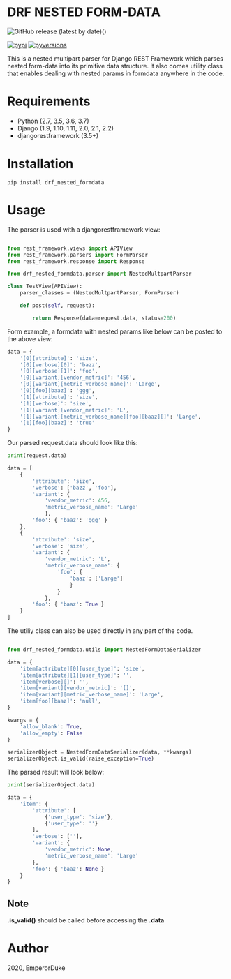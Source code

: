 DRF NESTED FORM-DATA
=====================
![GitHub release (latest by date)](https://img.shields.io/github/v/release/emperorDuke/nested_formdata)()

[![pypi](https://img.shields.io/pypi/v/drf-writable-nested.svg)](https://pypi.python.org/pypi/drf-nested-formdata)
[![pyversions](https://img.shields.io/pypi/pyversions/drf-writable-nested.svg)](https://pypi.python.org/pypi/drf-nested-formdata)

This is a nested multipart parser for Django REST Framework which parses
nested form-data into its primitive data structure. It also comes utility 
class that enables dealing with nested params in formdata anywhere in 
the code.

Requirements
============

- Python (2.7, 3.5, 3.6, 3.7)
- Django (1.9, 1.10, 1.11, 2.0, 2.1, 2.2)
- djangorestframework (3.5+)

Installation
============

```
pip install drf_nested_formdata
```

Usage
=====

The parser is used with a djangorestframework view:

```python

from rest_framework.views import APIView
from rest_framework.parsers import FormParser
from rest_framework.response import Response

from drf_nested_formdata.parser import NestedMultpartParser

class TestView(APIView):
    parser_classes = (NestedMultpartParser, FormParser)

    def post(self, request):

        return Response(data=request.data, status=200)

```

Form example, a formdata with nested params like below can be posted to the above view:

```python
data = {
    '[0][attribute]': 'size',
    '[0][verbose][0]': 'bazz',
    '[0][verbose][1]': 'foo',
    '[0][variant][vendor_metric]': '456',
    '[0][variant][metric_verbose_name]': 'Large',
    '[0][foo][baaz]': 'ggg',
    '[1][attribute]': 'size',
    '[1][verbose]': 'size',
    '[1][variant][vendor_metric]': 'L',
    '[1][variant][metric_verbose_name][foo][baaz][]': 'Large',
    '[1][foo][baaz]': 'true'
}
```
Our parsed request.data should look like this:

```python
print(request.data)
```
```python
data = [
    {
        'attribute': 'size', 
        'verbose': ['bazz', 'foo'], 
        'variant': {
            'vendor_metric': 456, 
            'metric_verbose_name': 'Large'
            }, 
        'foo': { 'baaz': 'ggg' }
    }, 
    {
        'attribute': 'size', 
        'verbose': 'size', 
        'variant': {
            'vendor_metric': 'L', 
            'metric_verbose_name': {
                'foo': {
                    'baaz': ['Large']
                    }
                }
            }, 
        'foo': { 'baaz': True }
    }
]

```
The utiliy class can also be used directly in any part of the code.

````python

from drf_nested_formdata.utils import NestedFormDataSerializer

data = {
    'item[attribute][0][user_type]': 'size',
    'item[attribute][1][user_type]': '',
    'item[verbose][]': '',
    'item[variant][vendor_metric]': '[]',
    'item[variant][metric_verbose_name]': 'Large',
    'item[foo][baaz]': 'null',
}

kwargs = {
    'allow_blank': True,
    'allow_empty': False
}

serializerObject = NestedFormDataSerializer(data, **kwargs)
serializerObject.is_valid(raise_exception=True)
````
The parsed result will look below:

```python
print(serializerObject.data)

data = {
    'item': {
        'attribute': [
            {'user_type': 'size'}, 
            {'user_type': ''}
        ], 
        'verbose': [''], 
        'variant': {
            'vendor_metric': None, 
            'metric_verbose_name': 'Large'
        }, 
        'foo': { 'baaz': None }
    }
}
```

Note
----
**.is_valid()** should be called before accessing the **.data**


Author
=======
2020, EmperorDuke
